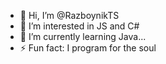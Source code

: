 - 👋 Hi, I’m @RazboynikTS
- 👀 I’m interested in JS and C#
- 🌱 I’m currently learning Java...
- ⚡ Fun fact: I program for the soul

<!---
RazboynikTS/RazboynikTS is a ✨ special ✨ repository because its `README.md` (this file) appears on your GitHub profile.
You can click the Preview link to take a look at your changes.
--->
